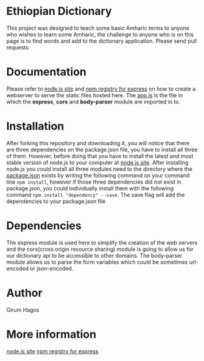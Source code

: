 # Ethiopian Dictionary
This project was designed to teach some basic Amharic terms to anyone who wishes to learn some Amharic, the challenge to anyone who is on this page is to find words and add to the dictionary application. Please send pull requests.
# Documentation
Please refer to [node.js site](https://nodejs.org/en/) and
[npm registry for express](https://www.npmjs.com/package/express) on how to create a webserver to serve the static files hosted here. The [app.js](app.js) is the file in which the **express**, **cors** and **body-parser** module are imported in to. 

# Installation
After forking this repository and downloading it, you will notice that there are three dependencies on the package.json file, you have to install all three of them. However, before doing that you have to install the latest and most stable version of node.js to your computer at [node.js site](https://nodejs.org/en/). After installing node.js you could install all three modules need to the directory where the [package.json](package.json) exists by writing the following command on your command line `npm install`, however if those three dependencies did not exist in package.json, you could individually install them with the following command `npm install "dependency" --save`. The save flag will add the dependencies to your package.json file


# Dependencies
The express module is used here to simplify the creation of the web servers and the cors(cross origin resource sharing) module is going to allow us for our dictionary api to be accessible to other domains. The body-parser module allows us to parse the form variables which could be sometimes url-encoded or json-encoded.


# Author
Girum Hagos

# More information
[node.js site](https://nodejs.org/en/)
[npm registry for express](https://www.npmjs.com/package/express)

